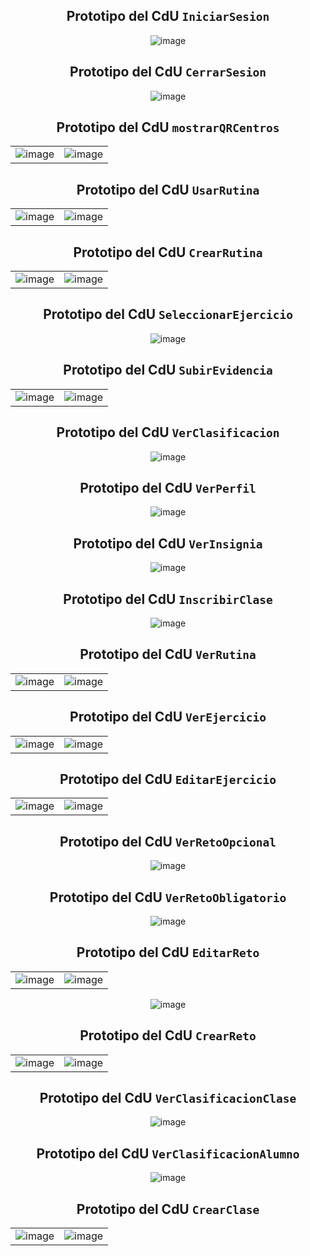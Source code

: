 <div align=center>

## Prototipo del CdU `IniciarSesion`

![image](https://github.com/user-attachments/assets/acdafedc-3ad8-4a00-b92c-26c8c9d9cfd9)

## Prototipo del CdU `CerrarSesion`

![image](https://github.com/user-attachments/assets/62460421-cfc6-4fff-a158-f70bc78f26b1)

## Prototipo del CdU `mostrarQRCentros`

|||
|-|-|
|![image](https://github.com/user-attachments/assets/0d89c684-c1b6-40cb-8513-f019b0788354)|![image](https://github.com/user-attachments/assets/c841383e-20b4-4826-8e24-bae77bc2cc6b)|

## Prototipo del CdU `UsarRutina`

|||
|-|-|
|![image](https://github.com/user-attachments/assets/50472775-f181-4b47-8c58-14dcdb97de50)|![image](https://github.com/user-attachments/assets/fe7ac849-e9b9-47b5-a7aa-8a615322dd70)|

## Prototipo del CdU `CrearRutina`

|||
|-|-|
|![image](https://github.com/user-attachments/assets/bcf2411f-136e-4a2b-8d06-90e3a131fef6)|![image](https://github.com/user-attachments/assets/fe8fd8bb-24ef-43c8-bfe6-8ce3b2f27438)|

## Prototipo del CdU `SeleccionarEjercicio`

![image](https://github.com/user-attachments/assets/a7ae8c61-31aa-44d7-896e-e4c0dca8e128)

## Prototipo del CdU `SubirEvidencia`

|||
|-|-|
|![image](https://github.com/user-attachments/assets/d895670d-ca12-4f2e-81a6-4f140d9c7a80)|![image](https://github.com/user-attachments/assets/aba9f33f-bff8-4591-8a14-356e4cc06c07)|

## Prototipo del CdU `VerClasificacion`

![image](https://github.com/user-attachments/assets/23773375-9ddf-4d8b-9cc7-2d6494b70d5b)

## Prototipo del CdU `VerPerfil`

![image](https://github.com/user-attachments/assets/db849ec5-f361-4036-823e-2ef5ab3b016a)

## Prototipo del CdU `VerInsignia`

![image](https://github.com/user-attachments/assets/60ebd7ee-be42-4b1b-a742-d10e3add85be)

## Prototipo del CdU `InscribirClase`

![image](https://github.com/user-attachments/assets/18a13dd0-98c2-4235-804e-aa49778d20bb)

## Prototipo del CdU `VerRutina`

|||
|-|-|
|![image](https://github.com/user-attachments/assets/78a118db-22c2-438f-b4e7-4e938e1ea661)|![image](https://github.com/user-attachments/assets/e37c99e4-de7e-4411-823f-e47afc2ace0f)|

## Prototipo del CdU `VerEjercicio`

|||
|-|-|
|![image](https://github.com/user-attachments/assets/28388106-659d-43b5-8379-237a6fe386c6)|![image](https://github.com/user-attachments/assets/a6b506af-23bb-4cfb-bdfe-c153c4cd5354)|


## Prototipo del CdU `EditarEjercicio`

|||
|-|-|
|![image](https://github.com/user-attachments/assets/cb68211f-ac8a-4005-b984-6a7b1151dc95)|![image](https://github.com/user-attachments/assets/e13aa63d-e28e-419f-89f8-34211377a5c4)|

## Prototipo del CdU `VerRetoOpcional`

![image](https://github.com/user-attachments/assets/ec814b0d-25be-4380-9521-b7ed6fcfc8dc)

## Prototipo del CdU `VerRetoObligatorio`

![image](https://github.com/user-attachments/assets/718995cc-1a99-4cbf-95f1-00c8041d3a48)

## Prototipo del CdU `EditarReto`

|||
|-|-|
|![image](https://github.com/user-attachments/assets/80288897-ec2c-4b4b-93f4-52444ebe61f7)|![image](https://github.com/user-attachments/assets/2ec4339d-430e-4c10-abd9-12d4095a06e7)|

![image](https://github.com/user-attachments/assets/5613fe7c-8cea-420c-a90b-a2f705ae3457)

## Prototipo del CdU `CrearReto`

|||
|-|-|
|![image](https://github.com/user-attachments/assets/fdc4c1c2-2bbb-47fd-b740-c41519f28885)|![image](https://github.com/user-attachments/assets/7fdbf0f8-dc70-4298-8319-b44a0dea6139)|

## Prototipo del CdU `VerClasificacionClase`

![image](https://github.com/user-attachments/assets/e4bb6c91-81ee-42eb-8303-b83fca105da4)

## Prototipo del CdU `VerClasificacionAlumno`

![image](https://github.com/user-attachments/assets/529fd66b-8b97-4f42-9f88-65f07846209c)

## Prototipo del CdU `CrearClase`

|||
|-|-|
|![image](https://github.com/user-attachments/assets/c7a5c173-db38-42af-afd0-4d159f40b111)|![image](https://github.com/user-attachments/assets/d1af89d1-b1a3-4daa-802b-30f61499912b)|

</div>
